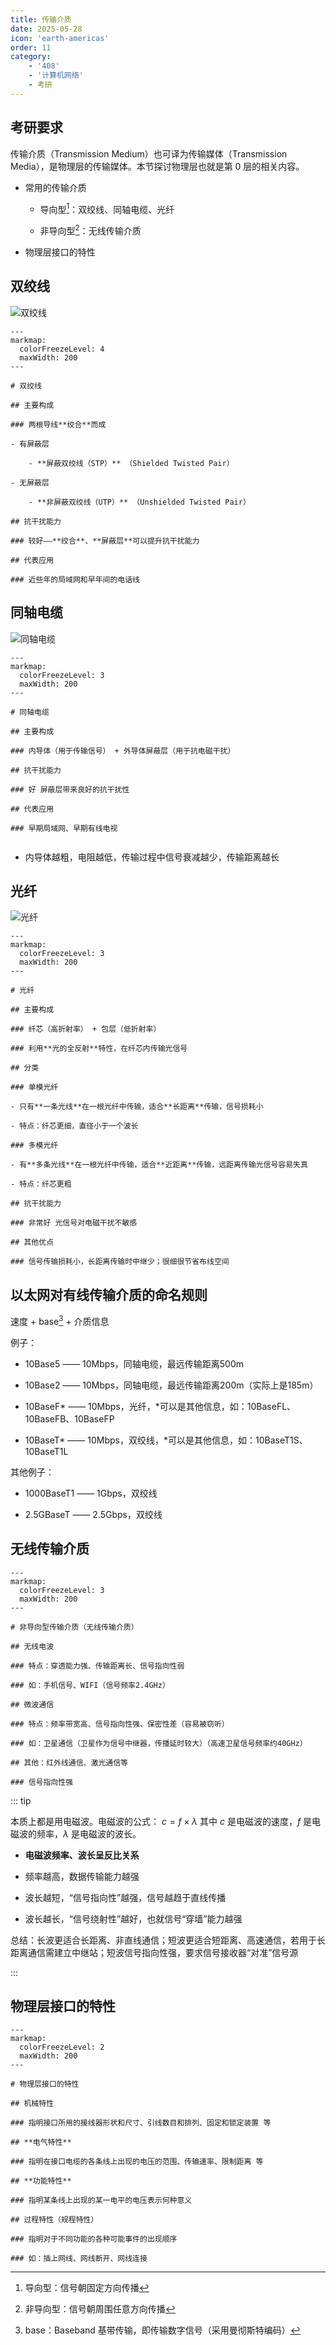 ```yaml
---
title: 传输介质
date: 2025-05-28
icon: 'earth-americas'
order: 11
category: 
    - '408'
    - '计算机网络'
    - 考研
---
```


## 考研要求

传输介质（Transmission Medium）也可译为传输媒体（Transmission Media），是物理层的传输媒体。本节探讨物理层也就是第 0 层的相关内容。

- 常用的传输介质

    - 导向型[^1]：双绞线、同轴电缆、光纤

    - 非导向型[^2]：无线传输介质

- 物理层接口的特性

[^1]: 导向型：信号朝固定方向传播

[^2]: 非导向型：信号朝周围任意方向传播

## 双绞线

![双绞线](//store.s1r0ko.top/images/m/cn/11/1_ver_1.png)

````markmap
---
markmap:
  colorFreezeLevel: 4
  maxWidth: 200
---

# 双绞线

## 主要构成

### 两根导线**绞合**而成

- 有屏蔽层

    - **屏蔽双绞线（STP）** （Shielded Twisted Pair）

- 无屏蔽层

    - **非屏蔽双绞线（UTP）** （Unshielded Twisted Pair）

## 抗干扰能力

### 较好——**绞合**、**屏蔽层**可以提升抗干扰能力

## 代表应用

### 近些年的局域网和早年间的电话线

````

## 同轴电缆

![同轴电缆](//store.s1r0ko.top/images/m/cn/11/2_ver_1.png)

````markmap
---
markmap:
  colorFreezeLevel: 3
  maxWidth: 200
---

# 同轴电缆

## 主要构成

### 内导体（用于传输信号） + 外导体屏蔽层（用于抗电磁干扰）

## 抗干扰能力

### 好 屏蔽层带来良好的抗干扰性

## 代表应用

### 早期局域网、早期有线电视


````

- 内导体越粗，电阻越低，传输过程中信号衰减越少，传输距离越长

## 光纤

![光纤](//store.s1r0ko.top/images/m/cn/11/3_ver_1.png)

````markmap
---
markmap:
  colorFreezeLevel: 3
  maxWidth: 200
---

# 光纤

## 主要构成

### 纤芯（高折射率） + 包层（低折射率）

### 利用**光的全反射**特性，在纤芯内传输光信号

## 分类

### 单模光纤

- 只有**一条光线**在一根光纤中传输，适合**长距离**传输，信号损耗小

- 特点：纤芯更细，直径小于一个波长

### 多模光纤

- 有**多条光线**在一根光纤中传输，适合**近距离**传输，远距离传输光信号容易失真

- 特点：纤芯更粗

## 抗干扰能力

### 非常好 光信号对电磁干扰不敏感

## 其他优点

### 信号传输损耗小，长距离传输时中继少；很细很节省布线空间

````

## 以太网对有线传输介质的命名规则

速度 + base[^3] + 介质信息

例子：

- 10Base5 —— 10Mbps，同轴电缆，最远传输距离500m

- 10Base2 —— 10Mbps，同轴电缆，最远传输距离200m（实际上是185m）

- 10BaseF* —— 10Mbps，光纤，*可以是其他信息，如：10BaseFL、10BaseFB、10BaseFP

- 10BaseT* —— 10Mbps，双绞线，*可以是其他信息，如：10BaseT1S、10BaseT1L

其他例子：

- 1000BaseT1 —— 1Gbps，双绞线

- 2.5GBaseT —— 2.5Gbps，双绞线

[^3]: base：Baseband 基带传输，即传输数字信号（采用曼彻斯特编码）

## 无线传输介质

````markmap
---
markmap:
  colorFreezeLevel: 3
  maxWidth: 200
---

# 非导向型传输介质（无线传输介质）

## 无线电波

### 特点：穿透能力强、传输距离长、信号指向性弱

### 如：手机信号、WIFI（信号频率2.4GHz）

## 微波通信

### 特点：频率带宽高、信号指向性强、保密性差（容易被窃听）

### 如：卫星通信（卫星作为信号中继器，传播延时较大）（高速卫星信号频率约40GHz）

## 其他：红外线通信、激光通信等

### 信号指向性强

````

::: tip

本质上都是用电磁波。电磁波的公式： $c = f \times \lambda$ 其中 $c$ 是电磁波的速度，$f$ 是电磁波的频率，$\lambda$ 是电磁波的波长。

- **电磁波频率、波长呈反比关系**

- 频率越高，数据传输能力越强

- 波长越短，“信号指向性”越强，信号越趋于直线传播

- 波长越长，“信号绕射性”越好，也就信号“穿墙”能力越强

总结：长波更适合长距离、非直线通信；短波更适合短距离、高速通信，若用于长距离通信需建立中继站；短波信号指向性强，要求信号接收器“对准”信号源

:::

## 物理层接口的特性

````markmap
---
markmap:
  colorFreezeLevel: 2
  maxWidth: 200
---

# 物理层接口的特性

## 机械特性

### 指明接口所用的接线器形状和尺寸、引线数目和排列、固定和锁定装置 等

## **电气特性**

### 指明在接口电缆的各条线上出现的电压的范围、传输速率、限制距离 等

## **功能特性**

### 指明某条线上出现的某一电平的电压表示何种意义

## 过程特性（规程特性）

### 指明对于不同功能的各种可能事件的出现顺序

### 如：插上网线、网线断开、网线连接

````
